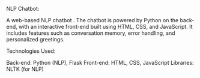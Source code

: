 NLP Chatbot:

A web-based NLP chatbot . The chatbot is powered by Python on the back-end, with an interactive front-end built using HTML, CSS, and JavaScript. It includes features such as conversation memory, error handling, and personalized greetings.

Technologies Used:

Back-end: Python (NLP), Flask
Front-end: HTML, CSS, JavaScript
Libraries: NLTK (for NLP)

